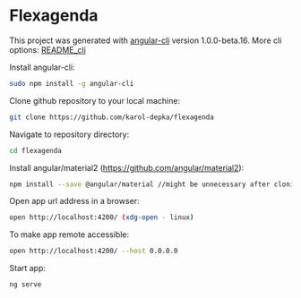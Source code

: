 # Flexagenda

This project was generated with [angular-cli](https://github.com/angular/angular-cli) version 1.0.0-beta.16.
More cli options: [README_cli](https://github.com/karol-depka/flexagenda/README_cli.md)

Install angular-cli:
```bash
sudo npm install -g angular-cli
```
Clone github repository to your local machine:
```bash
git clone https://github.com/karol-depka/flexagenda
```
Navigate to repository directory:
```bash
cd flexagenda
```
Install angular/material2 (https://github.com/angular/material2):
```bash
npm install --save @angular/material //might be unnecessary after cloning repository
```
Open app url address in a browser:
```bash
open http://localhost:4200/ (xdg-open - linux)
```
To make app remote accessible:
```bash
open http://localhost:4200/ --host 0.0.0.0
```
Start app:
```bash
ng serve
```
